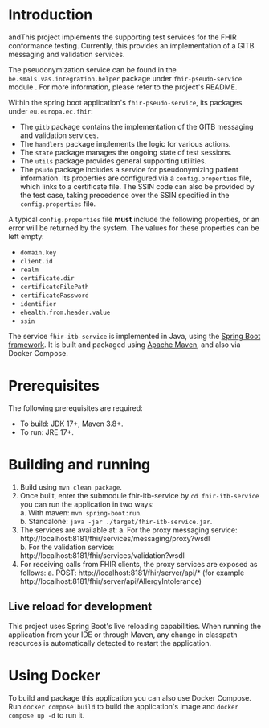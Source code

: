 # Introduction

andThis project implements the supporting test services for the FHIR conformance testing. Currently, this provides an
implementation of a GITB messaging and validation services.

The pseudonymization service can be found in the `be.smals.vas.integration.helper` package under `fhir-pseudo-service`
module . For more information, please refer to the project's README.

Within the spring boot application's `fhir-pseudo-service`, its packages under `eu.europa.ec.fhir`:

- The `gitb` package contains the implementation of the GITB messaging and validation services.
- The `handlers` package implements the logic for various actions.
- The `state` package manages the ongoing state of test sessions.
- The `utils` package provides general supporting utilities.
- The `psudo` package includes a service for pseudonymizing patient information. Its properties are configured via a
  `config.properties` file, which links to a certificate file. The SSIN code can also be provided by the test case,
  taking precedence over the SSIN specified in the `config.properties` file.

A typical `config.properties` file **must** include the following properties, or an error will be returned by the
system. The values for these properties can be left empty:

- `domain.key`
- `client.id`
- `realm`
- `certificate.dir`
- `certificateFilePath`
- `certificatePassword`
- `identifier`
- `ehealth.from.header.value`
- `ssin`

The service `fhir-itb-service` is implemented in Java, using
the [Spring Boot framework](https://spring.io/projects/spring-boot).
It is built and packaged using [Apache Maven](https://maven.apache.org/), and also via Docker Compose.

# Prerequisites

The following prerequisites are required:

* To build: JDK 17+, Maven 3.8+.
* To run: JRE 17+.

# Building and running

1. Build using `mvn clean package`.
2. Once built, enter the submodule fhir-itb-service by `cd fhir-itb-service` you can run the application in two ways:\
   a. With maven: `mvn spring-boot:run`.  
   b. Standalone: `java -jar ./target/fhir-itb-service.jar`.
3. The services are available at:
   a. For the proxy messaging service: http://localhost:8181/fhir/services/messaging/proxy?wsdl  
   b. For the validation service: http://localhost:8181/fhir/services/validation?wsdl
4. For receiving calls from FHIR clients, the proxy services are exposed as follows:
   a. POST: http://localhost:8181/fhir/server/api/* (for
   example http://localhost:8181/fhir/server/api/AllergyIntolerance)

## Live reload for development

This project uses Spring Boot's live reloading capabilities. When running the application from your IDE or through
Maven, any change in classpath resources is automatically detected to restart the application.

# Using Docker

To build and package this application you can also use Docker Compose. Run `docker compose build` to build the
application's
image and `docker compose up -d` to run it.
